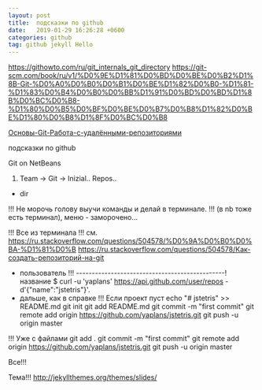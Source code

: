 ```yaml
---
layout: post
title:  подсказки по github
date:   2019-01-29 16:26:28 +0600
categories: github
tag: github jekyll Hello
---
```

https://githowto.com/ru/git_internals_git_directory
https://git-scm.com/book/ru/v1/%D0%9E%D1%81%D0%BD%D0%BE%D0%B2%D1%8B-Git-%D0%A0%D0%B0%D0%B1%D0%BE%D1%82%D0%B0-%D1%81-%D1%83%D0%B4%D0%B0%D0%BB%D1%91%D0%BD%D0%BD%D1%8B%D0%BC%D0%B8-%D1%80%D0%B5%D0%BF%D0%BE%D0%B7%D0%B8%D1%82%D0%BE%D1%80%D0%B8%D1%8F%D0%BC%D0%B8



[Основы-Git-Работа-с-удалёнными-репозиториями](https://git-scm.com/book/ru/v1/Основы-Git-Работа-с-удалёнными-репозиториями)



подсказки по github

Git on NetBeans

1. Team -> Git -> Inizial.. Repos..
- dir

!!! Не морочь голову выучи команды и делай в терминале.
!!! (в nb тоже есть терминал), меню - заморочено...

!!! Все из терминала !!!
см. https://ru.stackoverflow.com/questions/504578/%D0%9A%D0%B0%D0%BA-%D1%81%D0%B
    https://ru.stackoverflow.com/questions/504578/Как-создать-репозиторий-на-git
- пользователь !!! -----------------------------------------------! название
$ curl -u 'yaplans' https://api.github.com/user/repos -d'{"name":"jstetris"}'.
- дальше, как в справке
!!! Если проект пуст
echo "# jstetris" >> README.md
git init
git add README.md
git commit -m "first commit"
git remote add origin https://github.com/yaplans/jstetris.git
git push -u origin master

!!! Уже с файлами
git add .
git commit -m "first commit"
git remote add origin https://github.com/yaplans/jstetris.git
git push -u origin master

Все!!!

Тема!!!
http://jekyllthemes.org/themes/slides/


